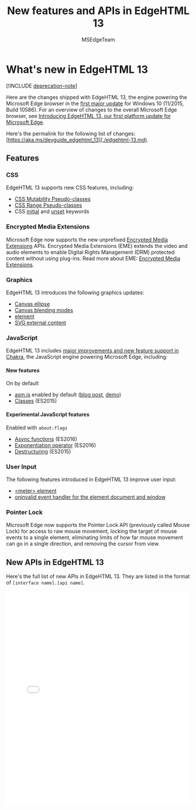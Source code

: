﻿---
description: This page provides an overview of what's new in EdgeHTML 13.
title: New features and APIs in EdgeHTML 13
author: MSEdgeTeam
ms.author: msedgedevrel
ms.topic: article
ms.prod: microsoft-edge
keywords: edge, web development, html, css, javascript, developer
ms.date: 12/02/2020
ROBOTS: NOINDEX,NOFOLLOW
---
# What's new in EdgeHTML 13  

[!INCLUDE [deprecation-note](../../includes/legacy-edge-note.md)]  

Here are the changes shipped with EdgeHTML 13, the engine powering the Microsoft Edge browser in the [first major update](https://blogs.windows.com/windowsexperience/2015/11/12) for Windows 10 \(11/2015, Build 10586\).  For an overview of changes to the overall Microsoft Edge browser, see [Introducing EdgeHTML 13, our first platform update for Microsoft Edge](https://blogs.windows.com/msedgedev/2015/11/16).  

Here's the permalink for the following list of changes:  [https://aka.ms/devguide_edgehtml_13](./edgehtml-13.md).  

## Features  

### CSS  

EdgeHTML 13 supports new CSS features, including:  

*   [CSS Mutability Pseudo-classes](https://developer.microsoft.com/microsoft-edge/platform/status/cssmutabilitypseudoclasses)  
*   [CSS Range Pseudo-classes](https://developer.microsoft.com/microsoft-edge/platform/status/cssrangepseudoclasses)  
*   CSS [initial](https://developer.microsoft.com/microsoft-edge/platform/status/cssinitialvalue) and [unset](https://developer.microsoft.com/microsoft-edge/platform/status/cssunsetvalue) keywords  

### Encrypted Media Extensions  

Microsoft Edge now supports the new unprefixed [Encrypted Media Extensions](https://w3.org/TR/encrypted-media) APIs.  Encrypted Media Extensions \(EME\) extends the video and audio elements to enable Digital Rights Management \(DRM\) protected content without using plug-ins.  Read more about EME:  [Encrypted Media Extensions](https://developer.mozilla.org/docs/Web/API/Encrypted_Media_Extensions_API).  

### Graphics  

EdgeHTML 13 introduces the following graphics updates:  

*   [Canvas ellipse](https://developer.microsoft.com/microsoft-edge/platform/status/canvas2dellipse)  
*   [Canvas blending modes](https://developer.microsoft.com/microsoft-edge/platform/status/compositingandblendingincanvas2d)  
*   [<picture> element](https://developer.microsoft.com/microsoft-edge/platform/status/pictureelement)  
*   [SVG external content](https://developer.microsoft.com/microsoft-edge/platform/status/svgexternalcontent)  

### JavaScript  

EdgeHTML 13 includes [major improvements and new feature support in Chakra](https://blogs.windows.com/msedgedev/2015/09/30), the JavaScript engine powering Microsoft Edge, including:  

#### New features  

On by default  

*   [asm.js](https://developer.microsoft.com/microsoft-edge/platform/status/asmjs/?q=asm.js) enabled by default \([blog post](https://blogs.windows.com/msedgedev/2015/11/10), [demo](https://dev.windows.com/microsoft-edge/testdrive/demos/chess)\)  
*   [Classes](https://developer.microsoft.com/microsoft-edge/platform/status/asmjs/?q=classes) \(ES2015\)  

#### Experimental JavaScript features  

Enabled with `about:flags`  

*   [Async functions](https://developer.microsoft.com/microsoft-edge/platform/status/asyncfunctions/?q=async%20functions) \(ES2016\)  
*   [Exponentiation operator](https://developer.microsoft.com/microsoft-edge/platform/status/exponentiationoperatores2016/?q=exponentiation%20operator) \(ES2016\)  
*   [Destructuring](https://developer.microsoft.com/microsoft-edge/platform/status/destructuringES2015/?q=destructuring) \(ES2015\)  

### User Input  

The following features introduced in EdgeHTML 13 improve user input:  

*   [\<meter\> element](https://developer.microsoft.com/microsoft-edge/platform/status/meterelement)  
*   [oninvalid event handler for the element document and window](https://developer.microsoft.com/microsoft-edge/platform/status/oninvalideventhandler)  

### Pointer Lock  

Microsoft Edge now supports the Pointer Lock API \(previously called Mouse Lock\) for access to raw mouse movement, locking the target of mouse events to a single element, eliminating limits of how far mouse movement can go in a single direction, and removing the cursor from view.  

## New APIs in EdgeHTML 13  

Here's the full list of new APIs in EdgeHTML 13.  They are listed in the format of `[interface name].[api name]`.  

<iframe height='584' scrolling='no' title='New APIs in EdgeHTML 13' src='//codepen.io/MicrosoftEdgeDocumentation/embed/vmzxEY/?height=584&theme-id=23761&default-tab=result&embed-version=2' frameborder='no' allowtransparency='true' allowfullscreen='true' style='width:  100%;'>See the Pen <a href='https://codepen.io/MicrosoftEdgeDocumentation/pen/vmzxEY/'>New APIs in EdgeHTML 13</a> by Microsoft Edge Docs (<a href='http://codepen.io/MicrosoftEdgeDocumentation'>@MicrosoftEdgeDocumentation</a>) on <a href='http://codepen.io'>CodePen</a>.</iframe>  
